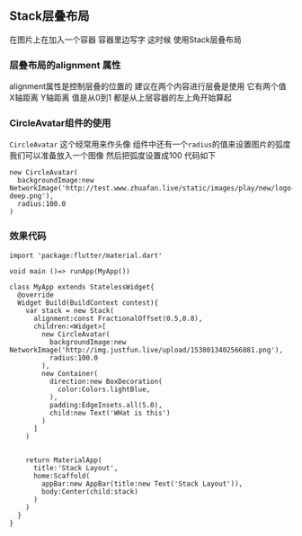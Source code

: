 ## Stack层叠布局
在图片上在加入一个容器 容器里边写字 这时候 使用Stack层叠布局

### 层叠布局的alignment 属性
alignment属性是控制层叠的位置的  建议在两个内容进行层叠是使用 它有两个值 X轴距离 Y轴距离
值是从0到1 都是从上层容器的左上角开始算起 

### CircleAvatar组件的使用 
```CircleAvatar``` 这个经常用来作头像  组件中还有一个```radius```的值来设置图片的弧度
我们可以准备放入一个图像 然后把弧度设置成100 代码如下
```
new CircleAvatar(
  backgroundImage:new NetworkImage('http://test.www.zhuafan.live/static/images/play/new/logo-deep.png'),
  radius:100.0
)
```
### 效果代码
```
import 'package:flutter/material.dart'

void main ()=> runApp(MyApp())

class MyApp extends StatelessWidget{
  @override
  Widget Build(BuildContext contest){
    var stack = new Stack(
      alignment:const FractionalOffset(0.5,0.8),
      children:<Widget>[
        new CircleAvatar(
          backgroundImage:new NetworkImage('http://img.justfun.live/upload/1538013402566881.png'),
          radius:100.0
        ),
        new Container(
          direction:new BoxDecoration(
            color:Colors.lightBlue,
          ),
          padding:EdgeInsets.all(5.0),
          child:new Text('WHat is this')
        )
      ]
    )


    return MaterialApp(
      title:'Stack Layout',
      home:Scaffold(
        appBar:new AppBar(title:new Text('Stack Layout')),
        body:Center(child:stack) 
      )
    )
  }
}

```